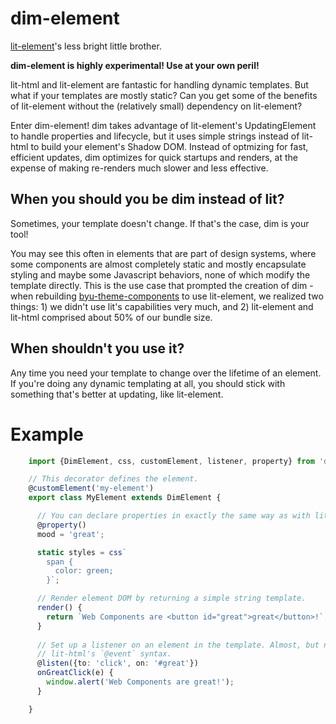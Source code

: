 # dim-element
[lit-element](https://lit-element.polymer-project.org)'s less bright little brother.

**dim-element is highly experimental! Use at your own peril!**

lit-html and lit-element are fantastic for handling dynamic templates. But what if your templates are mostly static? Can you get some of the benefits of lit-element without the (relatively small) dependency on lit-element?

Enter dim-element! dim takes advantage of lit-element's UpdatingElement to handle properties and lifecycle, but it uses simple strings instead of lit-html to build your element's Shadow DOM. Instead of optmizing for fast, efficient updates, dim optimizes for quick startups and renders, at the expense of making re-renders much slower and less effective.

## When you should you be dim instead of lit?

Sometimes, your template doesn't change. If that's the case, dim is your tool!

You may see this often in elements that are part of design systems, where some components are almost completely static and mostly encapsulate styling and maybe some Javascript behaviors, none of which modify the template directly. This is the use case that prompted the creation of dim - when rebuilding [byu-theme-components](https://github.com/byuweb/byu-theme-components) to use lit-element, we realized two things: 1) we didn't use lit's capabilities very much, and 2) lit-element and lit-html comprised about 50% of our bundle size.

## When shouldn't you use it?

Any time you need your template to change over the lifetime of an element. If you're doing any dynamic templating at all, you should stick with something that's better at updating, like lit-element.

# Example

```ts
    import {DimElement, css, customElement, listener, property} from 'dim-element';

    // This decorator defines the element.
    @customElement('my-element')
    export class MyElement extends DimElement {

      // You can declare properties in exactly the same way as with lit-element
      @property()
      mood = 'great';

      static styles = css`
        span {
          color: green;
        }`;

      // Render element DOM by returning a simple string template.
      render() {
        return `Web Components are <button id="great">great</button>!`;
      }
      
      // Set up a listener on an element in the template. Almost, but not really, makes up for not having
      // lit-html's `@event` syntax.
      @listen({to: 'click', on: '#great'})
      onGreatClick(e) {
        window.alert('Web Components are great!');
      }

    }
```
